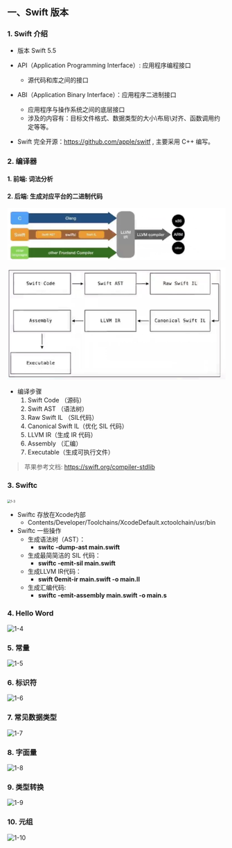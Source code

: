 ## 一、Swift 版本

### 1. Swift 介绍

* 版本 Swift 5.5

* API（Application Programming Interface）: 应用程序编程接口

  * 源代码和库之间的接口

* ABI（Application Binary Interface）：应用程序二进制接口

  * 应用程序与操作系统之间的底层接口
  * 涉及的内容有：目标文件格式、数据类型的大小\布局\对齐、函数调用约定等等。

* Swift 完全开源：https://github.com/apple/switf , 主要采用 C++ 编写。

### 2. 编译器

#### 1. 前端: 词法分析

#### 2. 后端: 生成对应平台的二进制代码

![image-20211129172118970](./pic/1-1.png)

![image-20211129172118970](./pic/1-2.png)

* 编译步骤
  1. Swift Code （源码）
  2. Swift AST （语法树）
  3. Raw Swift IL （SIL代码）
  4. Canonical Swift IL（优化 SIL 代码）
  5. LLVM IR（生成 IR 代码）
  6. Assembly （汇编）
  7. Executable（生成可执行文件）



> 苹果参考文档: https://swift.org/compiler-stdlib

### 3. Swiftc

​	<img src="/Users/wangxiao/Desktop/Swift_Down/Swift/pic/1-3.png" alt="1-3" style="zoom:50%;" />

* Swiftc 存放在Xcode内部
  * Contents/Developer/Toolchains/XcodeDefault.xctoolchain/usr/bin
* Swiftc 一些操作
  * 生成语法树（AST）：
    * **switc -dump-ast main.swift**
  * 生成最简简洁的 SIL 代码：
    * **swiftc -emit-sil main.swift**
  * 生成LLVM IR代码：
    * **swift 0emit-ir main.swift -o main.ll**
  * 生成汇编代码: 
    * **swiftc -emit-assembly main.swift -o main.s**

### 4. Hello Word

![1-4](/Users/wangxiao/Desktop/Swift_Down/Swift/pic/1-4.png)



### 5. 常量

![1-5](/Users/wangxiao/Desktop/Swift_Down/Swift/pic/1-5.png)

### 6. 标识符

![1-6](/Users/wangxiao/Desktop/Swift_Down/Swift/pic/1-6.png)

### 7. 常见数据类型

![1-7](/Users/wangxiao/Desktop/Swift_Down/Swift/pic/1-7.png)

### 8. 字面量

![1-8](/Users/wangxiao/Desktop/Swift_Down/Swift/pic/1-8.png)



### 9. 类型转换

![1-9](/Users/wangxiao/Desktop/Swift_Down/Swift/pic/1-9.png)



### 10. 元组

![1-10](/Users/wangxiao/Desktop/Swift_Down/Swift/pic/1-10.png)
















